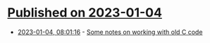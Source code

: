 # [Published on 2023-01-04](index.md)

* [2023-01-04, 08:01:16](https://lobste.rs/s/p3uwyt/some_notes_on_working_with_old_c_code) - [Some notes on working with old C code](https://boston.conman.org//2023/01/02.1)
